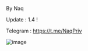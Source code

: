 By Naq

Update : 1.4 !

Telegram : https://t.me/NaqPriv

![image](https://github.com/ALPHA7Back/7Slaytool/assets/163157882/5e9af533-f184-4606-99b9-b449502f4c68)

